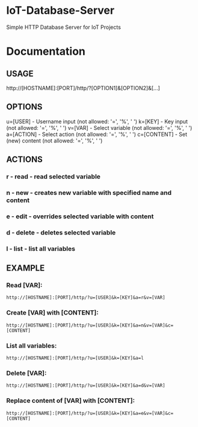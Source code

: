 # IoT-Database-Server
Simple HTTP Database Server for IoT Projects

# Documentation

## USAGE
http://[HOSTNAME]:[PORT]/http/?[OPTION1]&[OPTION2]&[...]

## OPTIONS
u=[USER]	-	Username input		(not allowed: '=', '%', ' ')
k=[KEY]		-	Key input		(not allowed: '=', '%', ' ')
v=[VAR]		-	Select variable		(not allowed: '=', '%', ' ')
a=[ACTION]	-	Select action		(not allowed: '=', '%', ' ')
c=[CONTENT]	-	Set (new) content	(not allowed: '=', '%', ' ')

## ACTIONS
### r	-	read		-	read selected variable
### n	-	new		-	creates new variable with specified name and content
### e	-	edit		-	overrides selected variable with content
### d	-	delete		-	deletes selected variable
### l	-	list		-	list all variables

## EXAMPLE
### Read [VAR]:
	http://[HOSTNAME]:[PORT]/http/?u=[USER]&k=[KEY]&a=r&v=[VAR]

### Create [VAR] with [CONTENT]:
	http://[HOSTNAME]:[PORT]/http/?u=[USER]&k=[KEY]&a=n&v=[VAR]&c=[CONTENT]

### List all variables:
	http://[HOSTNAME]:[PORT]/http/?u=[USER]&k=[KEY]&a=l

### Delete [VAR]:
	http://[HOSTNAME]:[PORT]/http/?u=[USER]&k=[KEY]&a=d&v=[VAR]

### Replace content of [VAR] with [CONTENT]:
	http://[HOSTNAME]:[PORT]/http/?u=[USER]&k=[KEY]&a=e&v=[VAR]&c=[CONTENT]
